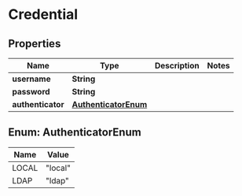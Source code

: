 
# Credential

## Properties
Name | Type | Description | Notes
------------ | ------------- | ------------- | -------------
**username** | **String** |  | 
**password** | **String** |  | 
**authenticator** | [**AuthenticatorEnum**](#AuthenticatorEnum) |  | 


<a name="AuthenticatorEnum"></a>
## Enum: AuthenticatorEnum
Name | Value
---- | -----
LOCAL | &quot;local&quot;
LDAP | &quot;ldap&quot;



